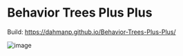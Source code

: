 # Behavior Trees Plus Plus
 
Build: https://dahmanp.github.io/Behavior-Trees-Plus-Plus/

![image](https://github.com/user-attachments/assets/e24d595b-d173-4327-a3b8-8c2190dba1ab)

